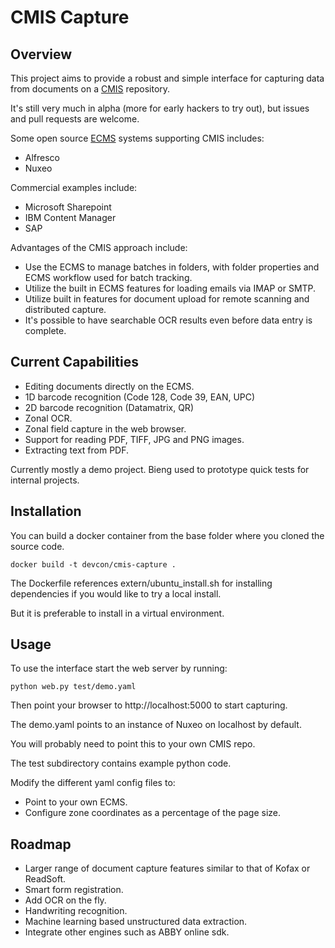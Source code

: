 CMIS Capture
============

Overview
--------

This project aims to provide a robust and simple interface for capturing data from documents on a [CMIS](https://en.wikipedia.org/wiki/Content_Management_Interoperability_Services) repository.

It's still very much in alpha (more for early hackers to try out), but issues and pull requests are welcome.

Some open source [ECMS](https://en.wikipedia.org/wiki/Enterprise_content_management) systems supporting CMIS includes:

* Alfresco
* Nuxeo

Commercial examples include:

* Microsoft Sharepoint
* IBM Content Manager
* SAP

Advantages of the CMIS approach include:

* Use the ECMS to manage batches in folders, with folder properties and ECMS workflow used for batch tracking.
* Utilize the built in ECMS features for loading emails via IMAP or SMTP.
* Utilize built in features for document upload for remote scanning and distributed capture.
* It's possible to have searchable OCR results even before data entry is complete.


Current Capabilities
--------------------

* Editing documents directly on the ECMS.
* 1D barcode recognition (Code 128, Code 39, EAN, UPC)
* 2D barcode recognition (Datamatrix, QR)
* Zonal OCR.
* Zonal field capture in the web browser.
* Support for reading PDF, TIFF, JPG and PNG images.
* Extracting text from PDF.

Currently mostly a demo project.
Bieng used to prototype quick tests for internal projects.


Installation
------------

You can build a docker container from the base folder where you cloned the source code.
    
    docker build -t devcon/cmis-capture .

The Dockerfile references extern/ubuntu_install.sh for installing dependencies if you would like to try a local install.

But it is preferable to install in a virtual environment.

Usage
-----

To use the interface start the web server by running:

    python web.py test/demo.yaml

Then point your browser to http://localhost:5000 to start capturing.


The demo.yaml points to an instance of Nuxeo on localhost by default.

You will probably need to point this to your own CMIS repo.


The test subdirectory contains example python code.

Modify the different yaml config files to:

* Point to your own ECMS.
* Configure zone coordinates as a percentage of the page size.

Roadmap
-------

* Larger range of document capture features similar to that of Kofax or ReadSoft.
* Smart form registration.
* Add OCR on the fly.
* Handwriting recognition.
* Machine learning based unstructured data extraction.
* Integrate other engines such as ABBY online sdk.
